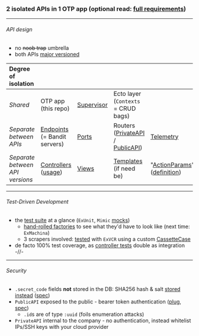 ### 2 isolated APIs in 1 OTP app (optional read: [full requirements](https://github.com/pbc/devtest))

---

###### API design

- no ~~noob trap~~ umbrella
- both APIs [major versioned](https://github.com/engelanna/devtest_elixir/tree/master/lib/private_api/v1)

Degree of isolation |||||
:-- | --- | --- | --- | --- |
*Shared* | OTP app (this repo) | [Supervisor](https://github.com/engelanna/devtest_elixir/blob/master/lib/devtest_elixir/application.ex#L21-L22) | Ecto layer (`Contexts` =  CRUD bags)
*Separate between APIs* | [Endpoints](https://github.com/engelanna/devtest_elixir/blob/master/config/config.exs#L14-L33) (= Bandit servers) | [Ports](https://github.com/engelanna/devtest_elixir/blob/master/config/dev.exs#L22-L35) | Routers ([PrivateAPI](https://github.com/engelanna/devtest_elixir/blob/master/lib/private_api/router.ex#L10-L23) / [PublicAPI](https://github.com/engelanna/devtest_elixir/blob/master/lib/public_api/router.ex#L11-L22)) | [Telemetry](https://github.com/engelanna/devtest_elixir/blob/master/lib/devtest_elixir/application.ex#L11-L12)
*Separate between API versions* | [Controllers](https://github.com/engelanna/devtest_elixir/blob/master/lib/private_api/v1/controllers.ex#L5) ([usage](https://github.com/engelanna/devtest_elixir/blob/master/lib/private_api/v1/controllers/json/location_controller.ex#L4)) | [Views](https://github.com/engelanna/devtest_elixir/blob/master/lib/private_api/v1/views.ex#L15-L19) | [Templates](https://github.com/engelanna/devtest_elixir/blob/master/lib/public_api/v1/views.ex#L7) (if need be) | "[ActionParams](https://github.com/engelanna/devtest_elixir/blob/master/lib/private_api/v1/params/location_params.ex#L6-L9)" ([definition](https://github.com/engelanna/devtest_elixir/blob/master/lib/private_api/v1/params.ex#L4-L11))

---

###### Test-Driven Development
- the [test suite](https://ibb.co/28BbPLv) at a glance (`ExUnit`, `Mimic` [mocks](https://github.com/engelanna/devtest_elixir/blob/master/test/private_api/v1/controllers/json/target_controller/evaluate_target_test.exs#L21))
  - [hand-rolled factories](https://github.com/engelanna/devtest_elixir/blob/master/test/support/factories/location_group_factory.ex#L10) to see what they'd have to look like (next time: `ExMachina`)
  - 3 scrapers involved: [tested](https://github.com/engelanna/devtest_elixir/blob/master/test/devtest_elixir/pricing_strategies/count_html_nodes_at_url_then_divide_test.exs) with `ExVCR` using a custom [CassetteCase](https://github.com/engelanna/devtest_elixir/blob/master/test/support/cassette_case.ex)
- de facto 100% test coverage, as [controller tests](https://github.com/engelanna/devtest_elixir/blob/master/test/public_api/v1/controllers/json/target_group_controller/target_groups_for_country_code_test.exs#L9) double as integration -//-
---

###### Security
- `.secret_code` fields **not** stored in the DB: SHA256 hash & salt [stored instead](https://github.com/engelanna/devtest_elixir/blob/master/lib/devtest_elixir/contexts/shared/secret_code_context.ex#L6-L8) ([spec](https://github.com/engelanna/devtest_elixir/blob/master/test/devtest_elixir/contexts/secret_code_context_test.exs#L12))
- `PublicAPI` exposed to the public - bearer token authentication ([plug](https://github.com/engelanna/devtest_elixir/blob/master/lib/public_api/v1/plugs/verify_token.ex), [spec](https://github.com/engelanna/devtest_elixir/blob/master/test/public_api/v1/plugs/verify_token_test.exs#L33))
  - `.id`s are of type `:uuid` (foils enumeration attacks)
- `PrivateAPI` internal to the company - no authentication, instead whitelist IPs/SSH keys with your cloud provider
